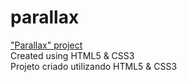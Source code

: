 # parallax
 <a href="https://bulhoesgabriel.github.io/parallax/">"Parallax" project</a> <br>
 Created using HTML5 & CSS3 <br>
 Projeto criado utilizando HTML5 & CSS3
